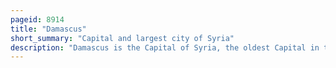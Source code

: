```yaml
---
pageid: 8914
title: "Damascus"
short_summary: "Capital and largest city of Syria"
description: "Damascus is the Capital of Syria, the oldest Capital in the World and, according to some, the fourth holiest City in Islam. Known colloquially in Syria as aš-šām and dubbed, poetically, the 'City of Jasmine', Damascus is a major cultural Center of the Levant and the arab World."
---
```

